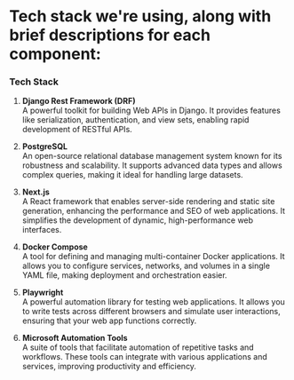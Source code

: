  # Tech stack we're using, along with brief descriptions for each component:

### Tech Stack

1. **Django Rest Framework (DRF)**  
   A powerful toolkit for building Web APIs in Django. It provides features like serialization, authentication, and view sets, enabling rapid development of RESTful APIs.

2. **PostgreSQL**  
   An open-source relational database management system known for its robustness and scalability. It supports advanced data types and allows complex queries, making it ideal for handling large datasets.

3. **Next.js**  
   A React framework that enables server-side rendering and static site generation, enhancing the performance and SEO of web applications. It simplifies the development of dynamic, high-performance web interfaces.

4. **Docker Compose**  
   A tool for defining and managing multi-container Docker applications. It allows you to configure services, networks, and volumes in a single YAML file, making deployment and orchestration easier.

5. **Playwright**  
   A powerful automation library for testing web applications. It allows you to write tests across different browsers and simulate user interactions, ensuring that your web app functions correctly.

6. **Microsoft Automation Tools**  
   A suite of tools that facilitate automation of repetitive tasks and workflows. These tools can integrate with various applications and services, improving productivity and efficiency.

